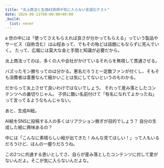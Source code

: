 ```yaml
---
title: "炎上商法と生成AI術師が気に入らない言語化テスト"
date: 2024-09-21T00:00:00+09:00
_build:
  list: never
---
```

a
世の中には「使ってさえもらえれば良さが分かってもらえる」っていう製品やサービス（自称含む）は山程あって、でもその殆どは話題にもならずに死んでいく。
たって、広報には莫大な金と手間と知識が必要だから。

炎上商法ってのは、多くの人や会社がかけているそれらを無視して貫通させる。

バズったモン勝ちってのは分かる。悪名だろうと一定数ファンが付くし、そもそも消費者は善悪なんて細かいことは気にしてないというのもわかる。

だからって炎上させて良いわけではないでしょう。
それって産み落としたコンテンツへの裏切りじゃん。
子供に酷い名前付けて「有名になれてよかったね」って言ってるようなもんじゃない。

あと、生成AI絵。

AI絵をSNSに投稿する人の多くはリアクション稼ぎが目的でしょう？
自分の生成した絵に興味あるの？

中には「こんなに素晴らしい絵が出てきた！みんな見てほしい！」って人もいるだろうけど、ほんの一握りだろうね。

この2つに共通する思いとしてさ、自らが産み落としたコンテンツに対して愛がないんだよ。そこが気に入らないんだよな。